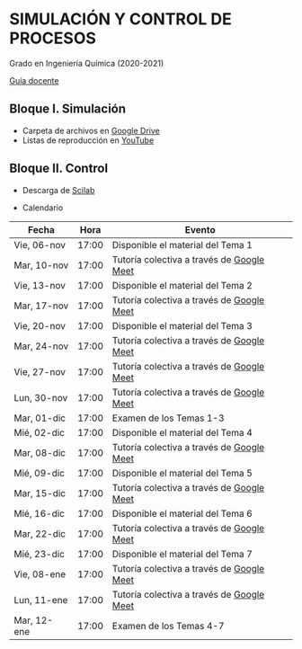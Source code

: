 # SIMULACIÓN Y CONTROL DE PROCESOS

 Grado en Ingeniería Química (2020-2021)
 
 [Guía docente](https://iquimica.ugr.es/sites/departamentos_files/departamentos_iquimica/public/inline-files/2020-21_220_11_41_Simulacion_Control_Procesos.pdf)


## Bloque I. Simulación

* Carpeta de archivos en [Google Drive](https://drive.google.com/drive/folders/1f5oBHUeEjwEuv7M8pTJEIiroGQr25Cw-?usp=sharing) 
* Listas de reproducción en [YouTube](https://www.youtube.com/playlist?list=PLY7KaFBcCn-wRBAF-B86bEeSPU6pb234r)


## Bloque II. Control

* Descarga de [Scilab](http://www.scilab.org/)

* Calendario

Fecha       | Hora  | Evento
----------- | ----- | -------------
Vie, 06-nov | 17:00 | Disponible el material del Tema 1
Mar, 10-nov | 17:00 | Tutoría colectiva a través de [Google Meet](https://meet.google.com/rzw-gnwt-wmh)
Vie, 13-nov | 17:00 | Disponible el material del Tema 2
Mar, 17-nov | 17:00 | Tutoría colectiva a través de [Google Meet](https://meet.google.com/rzw-gnwt-wmh)
Vie, 20-nov | 17:00 | Disponible el material del Tema 3
Mar, 24-nov | 17:00 | Tutoría colectiva a través de [Google Meet](https://meet.google.com/rzw-gnwt-wmh)
Vie, 27-nov | 17:00 | Tutoría colectiva a través de [Google Meet](https://meet.google.com/rzw-gnwt-wmh)
Lun, 30-nov | 17:00 | Tutoría colectiva a través de [Google Meet](https://meet.google.com/rzw-gnwt-wmh)
Mar, 01-dic | 17:00 | Examen de los Temas 1-3
Mié, 02-dic | 17:00 | Disponible el material del Tema 4
Mar, 08-dic | 17:00 | Tutoría colectiva a través de [Google Meet](https://meet.google.com/rzw-gnwt-wmh)
Mié, 09-dic | 17:00 | Disponible el material del Tema 5
Mar, 15-dic | 17:00 | Tutoría colectiva a través de [Google Meet](https://meet.google.com/rzw-gnwt-wmh)
Mié, 16-dic | 17:00 | Disponible el material del Tema 6
Mar, 22-dic | 17:00 | Tutoría colectiva a través de [Google Meet](https://meet.google.com/rzw-gnwt-wmh)
Mié, 23-dic | 17:00 | Disponible el material del Tema 7
Vie, 08-ene | 17:00 | Tutoría colectiva a través de [Google Meet](https://meet.google.com/rzw-gnwt-wmh)
Lun, 11-ene | 17:00 | Tutoría colectiva a través de [Google Meet](https://meet.google.com/rzw-gnwt-wmh)
Mar, 12-ene | 17:00 | Examen de los Temas 4-7


